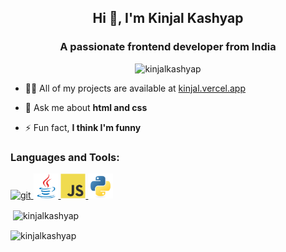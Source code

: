 <h2 align="center">Hi 👋, I'm Kinjal Kashyap</h2>
<h3 align="center">A passionate frontend developer from India</h3>

<p align="center"> <img src="https://komarev.com/ghpvc/?username=kinjalkashyap&label=Profile%20views&color=0e75b6&style=flat" alt="kinjalkashyap" /> </p>

- 👨‍💻 All of my projects are available at [kinjal.vercel.app](https://kinjal.vercel.app)

- 💬 Ask me about **html and css**

- ⚡ Fun fact, **I think I'm funny**

<h3 align="left">Languages and Tools:</h3>
<p align="left"> <a href="https://git-scm.com/" target="_blank" rel="noreferrer"> <img src="https://www.vectorlogo.zone/logos/git-scm/git-scm-icon.svg" alt="git" width="40" height="40"/> </a> <a href="https://www.java.com" target="_blank" rel="noreferrer"> <img src="https://raw.githubusercontent.com/devicons/devicon/master/icons/java/java-original.svg" alt="java" width="40" height="40"/> </a> <a href="https://developer.mozilla.org/en-US/docs/Web/JavaScript" target="_blank" rel="noreferrer"> <img src="https://raw.githubusercontent.com/devicons/devicon/master/icons/javascript/javascript-original.svg" alt="javascript" width="40" height="40"/> </a> <a href="https://www.python.org" target="_blank" rel="noreferrer"> <img src="https://raw.githubusercontent.com/devicons/devicon/master/icons/python/python-original.svg" alt="python" width="40" height="40"/> </a> </p>

<p>&nbsp;<img align="center" src="https://github-readme-stats.vercel.app/api?username=kinjalkashyap&show_icons=true&locale=en" alt="kinjalkashyap" /></p>

<p><img align="center" src="https://github-readme-streak-stats.herokuapp.com/?user=kinjalkashyap&" alt="kinjalkashyap" /></p>
